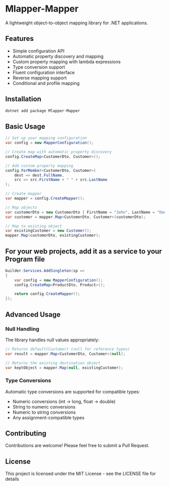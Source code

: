 # Mlapper-Mapper

A lightweight object-to-object mapping library for .NET applications.

## Features

- Simple configuration API
- Automatic property discovery and mapping
- Custom property mapping with lambda expressions
- Type conversion support
- Fluent configuration interface
- Reverse mapping support
- Conditional and profile mapping

## Installation

```bash
dotnet add package Mlapper-Mapper
```

## Basic Usage

```csharp
// Set up your mapping configuration
var config = new MapperConfiguration();

// Create map with automatic property discovery
config.CreateMap<CustomerDto, Customer>();

// Add custom property mapping
config.ForMember<CustomerDto, Customer>(
    dest => dest.FullName,
    src => src.FirstName + " " + src.LastName
);

// Create mapper
var mapper = config.CreateMapper();

// Map objects
var customerDto = new CustomerDto { FirstName = "John", LastName = "Doe", Age = 30 };
var customer = mapper.Map<CustomerDto, Customer>(customerDto);

// Map to existing object
var existingCustomer = new Customer();
mapper.Map(customerDto, existingCustomer);
```

## For your web projects, add it as a service to your Program file

```csharp
builder.Services.AddSingleton(sp =>
{
    var config = new MapperConfiguration();
    config.CreateMap<ProductDto, Product>();

    return config.CreateMapper();
});
```

## Advanced Usage

### Null Handling

The library handles null values appropriately:

```csharp
// Returns default(Customer) (null for reference types)
var result = mapper.Map<CustomerDto, Customer>(null);

// Returns the existing destination object
var keptObject = mapper.Map(null, existingCustomer);
```

### Type Conversions

Automatic type conversions are supported for compatible types:

- Numeric conversions (int → long, float → double)
- String to numeric conversions
- Numeric to string conversions
- Any assignment-compatible types

## Contributing

Contributions are welcome! Please feel free to submit a Pull Request.

## License

This project is licensed under the MIT License - see the LICENSE file for details
